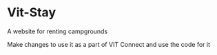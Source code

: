 # Vit-Stay
A website for renting campgrounds

Make changes to use it as a part of VIT Connect and use the code for it
